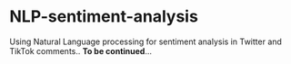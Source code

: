 # NLP-sentiment-analysis

Using Natural Language processing for sentiment analysis in Twitter and TikTok comments..
**To be continued**...
